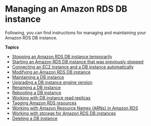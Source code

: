 # Managing an Amazon RDS DB instance<a name="CHAP_RDS_Managing"></a>

 Following, you can find instructions for managing and maintaining your Amazon RDS DB instance\. 

**Topics**
+ [Stopping an Amazon RDS DB instance temporarily](USER_StopInstance.md)
+ [Starting an Amazon RDS DB instance that was previously stopped](USER_StartInstance.md)
+ [Connecting an EC2 instance and a DB instance automatically](ec2-rds-connect.md)
+ [Modifying an Amazon RDS DB instance](Overview.DBInstance.Modifying.md)
+ [Maintaining a DB instance](USER_UpgradeDBInstance.Maintenance.md)
+ [Upgrading a DB instance engine version](USER_UpgradeDBInstance.Upgrading.md)
+ [Renaming a DB instance](USER_RenameInstance.md)
+ [Rebooting a DB instance](USER_RebootInstance.md)
+ [Working with DB instance read replicas](USER_ReadRepl.md)
+ [Tagging Amazon RDS resources](USER_Tagging.md)
+ [Working with Amazon Resource Names \(ARNs\) in Amazon RDS](USER_Tagging.ARN.md)
+ [Working with storage for Amazon RDS DB instances](USER_PIOPS.StorageTypes.md)
+ [Deleting a DB instance](USER_DeleteInstance.md)